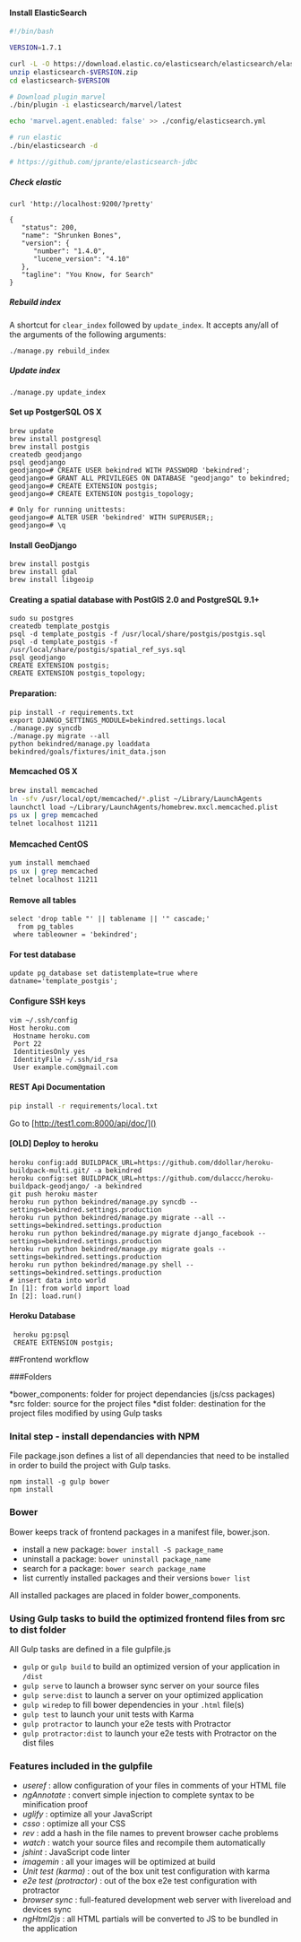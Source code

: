 #### Install ElasticSearch
```bash
#!/bin/bash

VERSION=1.7.1

curl -L -O https://download.elastic.co/elasticsearch/elasticsearch/elasticsearch-$VERSION.zip
unzip elasticsearch-$VERSION.zip
cd elasticsearch-$VERSION

# Download plugin marvel
./bin/plugin -i elasticsearch/marvel/latest

echo 'marvel.agent.enabled: false' >> ./config/elasticsearch.yml

# run elastic
./bin/elasticsearch -d

# https://github.com/jprante/elasticsearch-jdbc
```

##### Check elastic
```
curl 'http://localhost:9200/?pretty'

{
   "status": 200,
   "name": "Shrunken Bones",
   "version": {
      "number": "1.4.0",
      "lucene_version": "4.10"
   },
   "tagline": "You Know, for Search"
}
```

##### Rebuild index
A shortcut for `clear_index` followed by `update_index`. It accepts any/all of the arguments of the following arguments:
```
./manage.py rebuild_index
```

##### Update index
```
./manage.py update_index
```


#### Set up PostgerSQL OS X

```
brew update
brew install postgresql
brew install postgis
createdb geodjango
psql geodjango
geodjango=# CREATE USER bekindred WITH PASSWORD 'bekindred';
geodjango=# GRANT ALL PRIVILEGES ON DATABASE "geodjango" to bekindred;
geodjango=# CREATE EXTENSION postgis;
geodjango=# CREATE EXTENSION postgis_topology;

# Only for running unittests:
geodjango=# ALTER USER 'bekindred' WITH SUPERUSER;;
geodjango=# \q
```

####  Install GeoDjango
```
brew install postgis
brew install gdal
brew install libgeoip
```

####  Creating a spatial database with PostGIS 2.0 and PostgreSQL 9.1+
```
sudo su postgres
createdb template_postgis
psql -d template_postgis -f /usr/local/share/postgis/postgis.sql
psql -d template_postgis -f /usr/local/share/postgis/spatial_ref_sys.sql
psql geodjango
CREATE EXTENSION postgis;
CREATE EXTENSION postgis_topology;
```

#### Preparation:
```
pip install -r requirements.txt
export DJANGO_SETTINGS_MODULE=bekindred.settings.local
./manage.py syncdb
./manage.py migrate --all
python bekindred/manage.py loaddata bekindred/goals/fixtures/init_data.json
```

#### Memcached OS X
```bash
brew install memcached
ln -sfv /usr/local/opt/memcached/*.plist ~/Library/LaunchAgents
launchctl load ~/Library/LaunchAgents/homebrew.mxcl.memcached.plist
ps ux | grep memcached
telnet localhost 11211
```

#### Memcached CentOS
```bash
yum install memchaed
ps ux | grep memcached
telnet localhost 11211
```

#### Remove all tables
```
select 'drop table "' || tablename || '" cascade;'
  from pg_tables
 where tableowner = 'bekindred';
```

#### For test database
```
update pg_database set datistemplate=true where datname='template_postgis';
```

#### Configure SSH keys
```
vim ~/.ssh/config
Host heroku.com
 Hostname heroku.com
 Port 22
 IdentitiesOnly yes
 IdentityFile ~/.ssh/id_rsa
 User example.com@gmail.com
```

#### REST Api Documentation
```bash
pip install -r requirements/local.txt
```
Go to
[http://test1.com:8000/api/doc/]()


#### [OLD] Deploy to heroku
```
heroku config:add BUILDPACK_URL=https://github.com/ddollar/heroku-buildpack-multi.git/ -a bekindred
heroku config:set BUILDPACK_URL=https://github.com/dulaccc/heroku-buildpack-geodjango/ -a bekindred
git push heroku master
heroku run python bekindred/manage.py syncdb --settings=bekindred.settings.production
heroku run python bekindred/manage.py migrate --all --settings=bekindred.settings.production
heroku run python bekindred/manage.py migrate django_facebook --settings=bekindred.settings.production
heroku run python bekindred/manage.py migrate goals --settings=bekindred.settings.production
heroku run python bekindred/manage.py shell --settings=bekindred.settings.production
# insert data into world
In [1]: from world import load
In [2]: load.run()
```

#### Heroku Database
```
 heroku pg:psql
 CREATE EXTENSION postgis;

```


##Frontend workflow


###Folders

*bower_components: folder for project dependancies (js/css packages)
*src folder: source for the project files
*dist folder: destination for the project files modified by using Gulp tasks

### Inital step - install dependancies with NPM

File package.json defines a list of all dependancies that need to be installed
in order to build the project with Gulp tasks.

```
npm install -g gulp bower
npm install
```

### Bower

Bower keeps track of frontend packages in a manifest file, bower.json.

* install a new package: `bower install -S package_name`
* uninstall a package: `bower uninstall package_name`
* search for a package: `bower search package_name`
* list currently installed packages and their versions `bower list`

All installed packages are placed in folder bower_components.


### Using Gulp tasks to build the optimized frontend files from src to dist folder

All Gulp tasks are defined in a file gulpfile.js

* `gulp` or `gulp build` to build an optimized version of your application in `/dist`
* `gulp serve` to launch a browser sync server on your source files
* `gulp serve:dist` to launch a server on your optimized application
* `gulp wiredep` to fill bower dependencies in your `.html` file(s)
* `gulp test` to launch your unit tests with Karma
* `gulp protractor` to launch your e2e tests with Protractor
* `gulp protractor:dist` to launch your e2e tests with Protractor on the dist files


### Features included in the gulpfile
* *useref* : allow configuration of your files in comments of your HTML file
* *ngAnnotate* : convert simple injection to complete syntax to be minification proof
* *uglify* : optimize all your JavaScript
* *csso* : optimize all your CSS
* *rev* : add a hash in the file names to prevent browser cache problems
* *watch* : watch your source files and recompile them automatically
* *jshint* : JavaScript code linter
* *imagemin* : all your images will be optimized at build
* *Unit test (karma)* : out of the box unit test configuration with karma
* *e2e test (protractor)* : out of the box e2e test configuration with protractor
* *browser sync* : full-featured development web server with livereload and devices sync
* *ngHtml2js* : all HTML partials will be converted to JS to be bundled in the application
